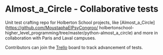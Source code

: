 # Almost_a_Circle - Collaborative tests

Unit test crafting repo for Holberton School projects, like [Almost_a_Circle](https://github.com/MoustaphaElPsyCongroo/  holbertonschool-higher_level_programming/tree/master/python-almost_a_circle) and more in collaboration with Paris and Laval campuses.

Contributors can join the [Trello](https://trello.com/invite/b/lFf4pDwu/c33550f17c32a4a7b532a7545aa6e246/collaborative-tests-python-almostacircle) board to track advancement of tests.
